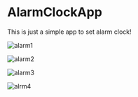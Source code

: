 # AlarmClockApp
This is just a simple app to set alarm clock!

![alarm1](https://user-images.githubusercontent.com/95235530/164436642-13749ca2-27fd-4f8e-8ed9-4432ed0db53b.PNG)



![alarm2](https://user-images.githubusercontent.com/95235530/164436875-31dbcb5f-bfff-4d1a-a679-251a1c6eca7e.PNG)



![alarm3](https://user-images.githubusercontent.com/95235530/164436923-8b0e31b9-4d5c-4cb1-b46c-11e118816641.PNG)



![alrm4](https://user-images.githubusercontent.com/95235530/164437617-36812f0c-480e-4df6-b48a-171ddca25f43.jpg)
